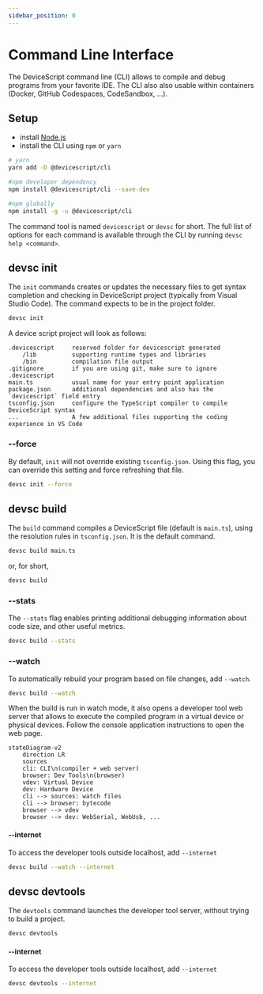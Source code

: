 ```yaml
---
sidebar_position: 0
---
```


# Command Line Interface

The DeviceScript command line (CLI) allows to compile and debug programs from your favorite IDE.
The CLI also also usable within containers (Docker, GitHub Codespaces, CodeSandbox, ...).

## Setup

-   install [Node.js](https://nodejs.org/en/download/)
-   install the CLI using `npm` or `yarn`

```bash
# yarn
yarn add -D @devicescript/cli
```

```bash
#npm developer dependency
npm install @devicescript/cli --save-dev
```

```bash
#npm globally
npm install -g -u @devicescript/cli
```

The command tool is named `devicescript` or `devsc` for short.
The full list of options for each command is available through the CLI by running `devsc help <command>`.


## devsc init

The `init` commands creates or updates the necessary files to get syntax completion
and checking in DeviceScript project (typically from Visual Studio Code). The command expects to be in the project folder.

```bash
devsc init
```

A device script project will look as follows:

```
.devicescript     reserved folder for devicescript generated
    /lib          supporting runtime types and libraries
    /bin          compilation file output
.gitignore        if you are using git, make sure to ignore .devicescript
main.ts           usual name for your entry point application
package.json      additional dependencies and also has the `devicescript` field entry
tsconfig.json     configure the TypeScript compiler to compile DeviceScript syntax
...               A few additional files supporting the coding experience in VS Code
```

### --force

By default, `init` will not override existing `tsconfig.json`. Using this flag, you can override this setting
and force refreshing that file.

```bash
devsc init --force
```

## devsc build

The `build` command compiles a DeviceScript file (default is `main.ts`), using the resolution rules in `tsconfig.json`. It is the default command.

```bash
devsc build main.ts
```

or, for short,

```bash
devsc build
```

### --stats

The ``--stats`` flag enables printing additional debugging information about code size,
and other useful metrics.

```bash
devsc build --stats
```

### --watch

To automatically rebuild your program based on file changes,
add `--watch`.

```bash
devsc build --watch
```

When the build is run in watch mode, it also opens a developer tool web server that allows
to execute the compiled program in a virtual device or physical devices. Follow the console
application instructions to open the web page.

```mermaid
stateDiagram-v2
    direction LR
    sources
    cli: CLI\n(compiler + web server)
    browser: Dev Tools\n(browser)
    vdev: Virtual Device
    dev: Hardware Device
    cli --> sources: watch files
    cli --> browser: bytecode
    browser --> vdev
    browser --> dev: WebSerial, WebUsb, ...
```


#### --internet

To access the developer tools outside localhost, add `--internet`

```bash
devsc build --watch --internet
```

## devsc devtools

The `devtools` command launches the developer tool server, without trying to build a project.

```bash
devsc devtools
```

#### --internet

To access the developer tools outside localhost, add `--internet`

```bash
devsc devtools --internet
```
